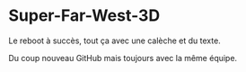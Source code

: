 # Super-Far-West-3D
Le reboot à succès, tout ça avec une calèche et du texte.

Du coup nouveau GitHub mais toujours avec la même équipe.
